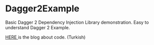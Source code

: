 # Dagger2Example
Basic Dagger 2 Dependency Injection Library demonstration. Easy to understand Dagger 2 Example.

[ HERE ](https://medium.com/mobiwise-blog/dagger-2-ve-android-dependency-injection-2-921d5c51bc3b) is the blog about code. (Turkish)
